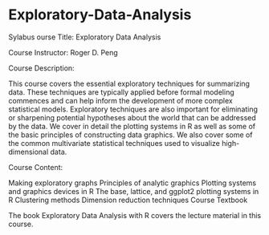 # Exploratory-Data-Analysis
Sylabus
ourse Title: Exploratory Data Analysis

Course Instructor: Roger D. Peng

Course Description:

This course covers the essential exploratory techniques for summarizing data. These techniques are typically applied before formal modeling commences and can help inform the development of more complex statistical models. Exploratory techniques are also important for eliminating or sharpening potential hypotheses about the world that can be addressed by the data. We cover in detail the plotting systems in R as well as some of the basic principles of constructing data graphics. We also cover some of the common multivariate statistical techniques used to visualize high-dimensional data.

Course Content:

Making exploratory graphs
Principles of analytic graphics
Plotting systems and graphics devices in R
The base, lattice, and ggplot2 plotting systems in R
Clustering methods
Dimension reduction techniques
Course Textbook

The book Exploratory Data Analysis with R covers the lecture material in this course.


